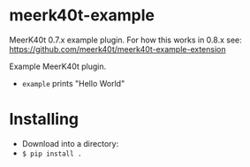 # meerk40t-example
MeerK40t 0.7.x example plugin. For how this works in 0.8.x see: https://github.com/meerk40t/meerk40t-example-extension


Example MeerK40t plugin.

* `example` prints "Hello World"


# Installing

* Download into a directory:
* `$ pip install .`
